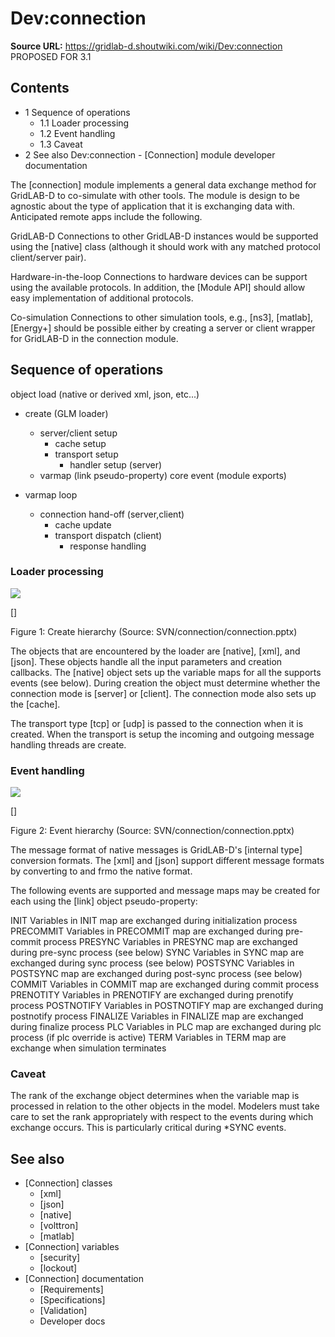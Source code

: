 # Dev:connection

**Source URL:** https://gridlab-d.shoutwiki.com/wiki/Dev:connection
PROPOSED FOR 3.1 

## Contents

  * 1 Sequence of operations
    * 1.1 Loader processing
    * 1.2 Event handling
    * 1.3 Caveat
  * 2 See also
Dev:connection \- [Connection] module developer documentation 

The [connection] module implements a general data exchange method for GridLAB-D to co-simulate with other tools. The module is design to be agnostic about the type of application that it is exchanging data with. Anticipated remote apps include the following. 

GridLAB-D
    Connections to other GridLAB-D instances would be supported using the [native] class (although it should work with any matched protocol client/server pair).

Hardware-in-the-loop
    Connections to hardware devices can be support using the available protocols. In addition, the [Module API] should allow easy implementation of additional protocols.

Co-simulation
    Connections to other simulation tools, e.g., [ns3], [matlab], [Energy+] should be possible either by creating a server or client wrapper for GridLAB-D in the connection module.

## Sequence of operations

object load (native or derived xml, json, etc...)

  * create (GLM loader) 
    * server/client setup 
      * cache setup
      * transport setup 
        * handler setup (server)
    * varmap (link pseudo-property)
core event (module exports)

  * varmap loop 
    * connection hand-off (server,client) 
      * cache update
      * transport dispatch (client) 
        * response handling
### Loader processing

[![](//images.shoutwiki.com/gridlab-d/thumb/c/c0/Connection_1.png/300px-Connection_1.png)](/wiki/File:Connection_1.png)

[]

Figure 1: Create hierarchy (Source: SVN/connection/connection.pptx)

The objects that are encountered by the loader are [native], [xml], and [json]. These objects handle all the input parameters and creation callbacks. The [native] object sets up the variable maps for all the supports events (see below). During creation the object must determine whether the connection mode is [server] or [client]. The connection mode also sets up the [cache]. 

The transport type [tcp] or [udp] is passed to the connection when it is created. When the transport is setup the incoming and outgoing message handling threads are create. 

### Event handling

[![](//images.shoutwiki.com/gridlab-d/thumb/3/36/Connection_2.png/300px-Connection_2.png)](/wiki/File:Connection_2.png)

[]

Figure 2: Event hierarchy (Source: SVN/connection/connection.pptx)

The message format of native messages is GridLAB-D's [internal type] conversion formats. The [xml] and [json] support different message formats by converting to and frmo the native format. 

The following events are supported and message maps may be created for each using the [link] object pseudo-property: 

INIT
    Variables in INIT map are exchanged during initialization process
PRECOMMIT
    Variables in PRECOMMIT map are exchanged during pre-commit process
PRESYNC
    Variables in PRESYNC map are exchanged during pre-sync process (see below)
SYNC
    Variables in SYNC map are exchanged during sync process (see below)
POSTSYNC
    Variables in POSTSYNC map are exchanged during post-sync process (see below)
COMMIT
    Variables in COMMIT map are exchanged during commit process
PRENOTITY
    Variables in PRENOTIFY are exchanged during prenotify process
POSTNOTIFY
    Variables in POSTNOTIFY map are exchanged during postnotify process
FINALIZE
    Variables in FINALIZE map are exchanged during finalize process
PLC
    Variables in PLC map are exchanged during plc process (if plc override is active)
TERM
    Variables in TERM map are exchange when simulation terminates

### Caveat

The rank of the exchange object determines when the variable map is processed in relation to the other objects in the model. Modelers must take care to set the rank appropriately with respect to the events during which exchange occurs. This is particularly critical during *SYNC events. 

## See also

  * [Connection] classes 
    * [xml]
    * [json]
    * [native]
    * [volttron]
    * [matlab]
  * [Connection] variables 
    * [security]
    * [lockout]
  * [Connection] documentation 
    * [Requirements]
    * [Specifications]
    * [Validation]
    * Developer docs

